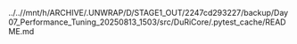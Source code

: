 ../..//mnt/h/ARCHIVE/.UNWRAP/D/STAGE1_OUT/2247cd293227/backup/Day07_Performance_Tuning_20250813_1503/src/DuRiCore/.pytest_cache/README.md